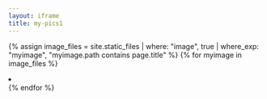 ```yaml
---
layout: iframe
title: my-pics1
---
```

{% assign image_files = site.static_files | where: "image", true | where_exp: "myimage", \"myimage.path contains page.title" %}
{% for myimage in image_files %}
    <li data-src="{{ myimage.path }}"></li>
{% endfor %}

